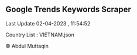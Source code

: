 

## Google Trends Keywords Scraper 
 
Last Update 02-04-2023 , 11:54:52

Country List :
VIETNAM.json



© Abdul Muttaqin 
